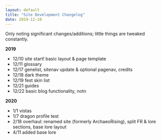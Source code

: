 ```yaml
---
layout: default
title: "Site Development Changelog"
date: 2019-12-10
---
```

Only noting significant changes/additions; little things are tweaked constantly.

**2019**
- 12/10 site start! basic layout & page template
- 12/11 glossary
- 12/17 genelist, sitenav update & optional pagenav, credits
- 12/18 dark theme
- 12/19 fest skin list
- 12/21 guides
- 12/22 basic blog functionality, notn

**2020**
- 1/1 vistas
- 1/7 dragon profile test
- 2/18 overhaul: renamed site (formerly ArchaeoRising), split FR & lore sections, base lore layout
- 4/11 added base lore